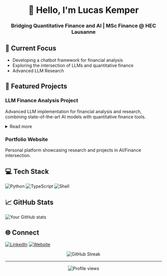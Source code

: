 <div align="center">
  <h1>👋 Hello, I'm Lucas Kemper</h1>
  <h3>Bridging Quantitative Finance and AI | MSc Finance @ HEC Lausanne</h3>
</div>

## 🔭 Current Focus
- Developing a chatbot framework for financial analysis
- Exploring the intersection of LLMs and quantitative finance
- Advanced LLM Research

## 🚀 Featured Projects

### LLM Finance Analysis Project
Advanced LLM implementation for financial analysis and research, combining state-of-the-art AI models with quantitative finance tools.
<details>
<summary>Read more</summary>
- Custom LLM architecture for financial data processing
- Integration with market data APIs
- Real-time financial analysis capabilities
</details>

### Portfolio Website
Personal platform showcasing research and projects in AI/Finance intersection.

## 💻 Tech Stack
![Python](https://img.shields.io/badge/Python-FFD43B?style=for-the-badge&logo=python&logoColor=blue)
![TypeScript](https://img.shields.io/badge/TypeScript-007ACC?style=for-the-badge&logo=typescript&logoColor=white)
![Shell](https://img.shields.io/badge/Shell_Script-121011?style=for-the-badge&logo=gnu-bash&logoColor=white)

## 📈 GitHub Stats
![Your GitHub stats](https://github-readme-stats.vercel.app/api?username=lucaskemper&show_icons=true&theme=radical)

## 🌐 Connect
[![LinkedIn](https://img.shields.io/badge/LinkedIn-0077B5?style=for-the-badge&logo=linkedin&logoColor=white)](https://linkedin.com/in/lucas-kemper)
[![Website](https://img.shields.io/badge/website-000000?style=for-the-badge&logo=About.me&logoColor=white)](https://www.lucaskemper.com)

<div align="center">
  <img src="https://github-readme-streak-stats.herokuapp.com/?user=lucaskemper&theme=radical" alt="GitHub Streak"/>
</div>

---
<div align="center">
  <img src="https://komarev.com/ghpvc/?username=lucaskemper&color=blueviolet" alt="Profile views"/>
</div>
